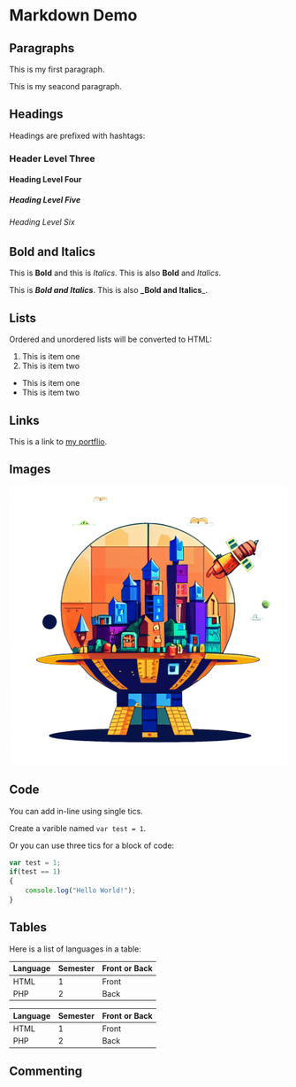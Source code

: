 # Markdown Demo

## Paragraphs

This is my first paragraph.

This is my seacond paragraph.

## Headings

Headings are prefixed with hashtags:

### Header Level Three

#### Heading Level Four

##### Heading Level Five

###### Heading Level Six

## Bold and Italics

This is **Bold** and this is *Italics*. This is also __Bold__ and _Italics_.

This is ***Bold and Italics***. This is also **_Bold and Italics**_.

## Lists

Ordered and unordered lists will be converted to HTML:

1. This is item one
2. This is item two

- This is item one
- This is item two

## Links

This is a link to [my portflio](https://codeadam.ca).

## Images

![A space planet](planet.png)

## Code

You can add in-line using single tics.

Create a varible named `var test = 1`.

Or you can use three tics for a block of code:

```javascript
var test = 1;
if(test == 1)
{
    console.log("Hello World!");
}
```

## Tables

Here is a list of languages in a table:

| Language | Semester | Front or Back |
| -------- | -------- | ------------- |
| HTML     | 1        | Front         |
| PHP      | 2        | Back          |

Language | Semester | Front or Back
--- | --- | ---
HTML | 1 | Front
PHP | 2 | Back 

## Commenting

<!-- HTML COMMENTS WILL WORK -->